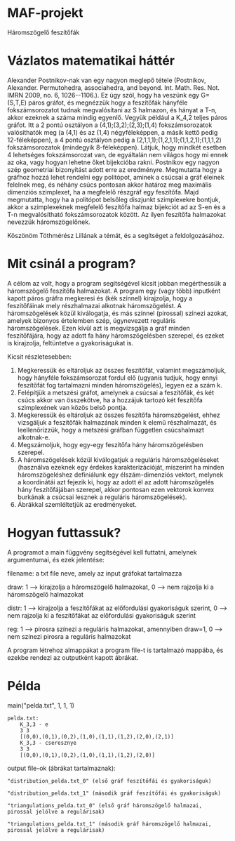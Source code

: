 # MAF-projekt
Háromszögelő feszítőfák

# Vázlatos matematikai háttér
Alexander Postnikov-nak van egy nagyon meglepő tétele (Postnikov, Alexander. Permutohedra, associahedra, and beyond. Int. Math. Res. Not. IMRN 2009, no. 6, 1026--1106.). Ez úgy szól, hogy ha veszünk egy G=(S,T,E) páros gráfot, és megnézzük hogy a feszítőfák hányféle fokszámsorozatot tudnak megvalósítani az S halmazon, és hányat a T-n, akkor ezeknek a száma mindig egyenlő. Vegyük például a K_4,2 teljes páros gráfot. Itt a 2 pontú osztályon a (4,1);(3,2);(2,3);(1,4) fokszámsorozatok valósíthatók meg (a (4,1) és az (1,4) négyféleképpen, a másik kettő pedig 12-féleképpen), a 4 pontú osztályon pedig a (2,1,1,1);(1,2,1,1);(1,1,2,1);(1,1,1,2) fokszámsorozatok (mindegyik 8-féleképpen). Látjuk, hogy mindkét esetben 4 lehetséges fokszámsorozat van, de egyáltalán nem világos hogy mi ennek az oka, vagy hogyan lehetne őket bijekcióba rakni. Postnikov egy nagyon szép geometriai bizonyítást adott erre az eredményre. Megmutatta hogy a gráfhoz hozzá lehet rendelni egy politópot, aminek a csúcsai a gráf éleinek felelnek meg, és néhány csúcs pontosan akkor határoz meg maximális dimenziós szimplexet, ha a megfelelő részgráf egy feszítőfa. Majd megmutatta, hogy ha a politópot belsőleg diszjunkt szimplexekre bontjuk, akkor a szimplexeknek megfelelő feszítőfa halmaz bijekciót ad az S-en és a T-n megvalósítható fokszámsorozatok között. Az ilyen feszítőfa halmazokat nevezzük háromszögelőnek.

Köszönöm Tóthmérész Lillának a témát, és a segítséget a feldolgozásához.


# Mit csinál a program?
A célom az volt, hogy a program segítségével kicsit jobban megérthessük a háromszögelő feszítőfa halmazokat. A program egy (vagy több) inputként kapott páros gráfra megkeresi és (kék színnel) kirajzolja, hogy a feszítőfáinak mely részhalmazai alkotnak háromszögelést. A háromszögelések közül kiválogatja, és más színnel (pirossal) színezi azokat, amelyek bizonyos értelemben szép, úgynevezett reguláris háromszögelések. Ezen kívül azt is megvizsgálja a gráf minden feszítőfájára, hogy az adott fa hány háromszögelésben szerepel, és ezeket is kirajzolja, feltüntetve a gyakoriságukat is.

Kicsit részletesebben:
1) Megkeressük és eltároljuk az összes feszítőfát, valamint megszámoljuk, hogy hányféle fokszámsorozat fordul elő (ugyanis tudjuk, hogy ennyi feszítőfát fog tartalmazni minden háromszögelés), legyen ez a szám k.
2) Felépítjük a metszési gráfot, amelynek a csúcsai a feszítőfák, és két csúcs akkor van összekötve, ha a hozzájuk tartozó két feszítőfa szimplexének van közös belső pontja.
3) Megkeressük és eltároljuk az összes feszítőfa háromszögelést, ehhez vizsgáljuk a feszítőfák halmazának minden k elemű részhalmazát, és leellenőrizzük, hogy a metszési gráfban független csúcshalmazt alkotnak-e.
4) Megszámoljuk, hogy egy-egy feszítőfa hány háromszögelésben szerepel.
5) A háromszögelések közül kiválogatjuk a reguláris háromszögeléseket (használva ezeknek egy érdekes karakterizációját, miszerint ha minden háromszögeléshez definiálunk egy élszám-dimenziós vektort, melynek a koordinátái azt fejezik ki, hogy az adott él az adott háromszögelés hány feszítőfájában szerepel, akkor pontosan ezen vektorok konvex burkának a csúcsai lesznek a reguláris háromszögelések).
6) Ábrákkal szemléltetjük az eredményeket.

# Hogyan futtassuk?
A programot a main függvény segítségével kell futtatni, amelynek argumentumai, és ezek jelentése:

  filename: a txt file neve, amely az input gráfokat tartalmazza
  
  draw: 1 --> kirajzolja a háromszögelő halmazokat, 0 --> nem rajzolja ki a háromszögelő halmazokat
        
  distr: 1 --> kirajzolja a feszítőfákat az előfordulási gyakoriságuk szerint, 0 --> nem rajzolja ki a feszítőfákat az előfordulási gyakoriságuk szerint
         
  reg: 1 --> pirosra színezi a reguláris halmazokat, amennyiben draw=1, 0 --> nem színezi pirosra a reguláris halmazokat
       
A program létrehoz almappákat a program file-t is tartalmazó mappába, és ezekbe rendezi az outputként kapott ábrákat.
       
# Példa
main("pelda.txt", 1, 1, 1)

    pelda.txt:
        K_3,3 - e
        3 3
        [(0,0),(0,1),(0,2),(1,0),(1,1),(1,2),(2,0),(2,1)]
        K_3,3 - cseresznye
        3 3
        [(0,0),(0,1),(0,2),(1,0),(1,1),(1,2),(2,0)]
        
 output file-ok (ábrákat tartalmaznak):
 
    "distribution_pelda.txt_0" (első gráf feszítőfái és gyakoriságuk)
    
    "distribution_pelda.txt_1" (második gráf feszítőfái és gyakoriságuk)
    
    "triangulations_pelda.txt_0" (első gráf háromszögelő halmazai, pirossal jelölve a regulárisak)
    
    "triangulations_pelda.txt_1" (második gráf háromszögelő halmazai, pirossal jelölve a regulárisak)
